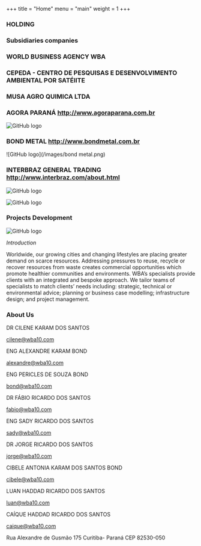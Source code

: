 +++
title = "Home"
menu = "main"
weight = 1
+++

### HOLDING
### Subsidiaries companies

### WORLD BUSINESS AGENCY   WBA

### CEPEDA - CENTRO DE PESQUISAS E DESENVOLVIMENTO AMBIENTAL POR SATÉlITE

### MUSA AGRO QUIMICA LTDA

### AGORA PARANÁ  http://www.agoraparana.com.br
![GitHub logo](/images/agoraparana.png)

### BOND METAL  http://www.bondmetal.com.br
![GitHub logo](/images/bond metal.png)

### INTERBRAZ GENERAL TRADING  http://www.interbraz.com/about.html         
![GitHub logo](/images/interbraz.png)





![GitHub logo](/images/florestatropicalalter.jpg)

### Projects Development

![GitHub logo](/images/projetos.jpg)

*Introduction*

Worldwide, our growing cities and changing lifestyles
are placing greater demand on scarce resources.
Addressing pressures to reuse, recycle or recover
resources from waste creates commercial opportunities
which promote healthier communities and environments.
WBA’s specialists provide clients with an integrated and
bespoke approach.
We tailor teams of specialists to match clients’ needs
including: strategic, technical or environmental advice;
planning or business case modelling; infrastructure
design; and project management.


### About Us

DR CILENE KARAM DOS SANTOS

[cilene@wba10.com](http://github.com)

ENG ALEXANDRE KARAM BOND

[alexandre@wba10.com](http://github.com)

ENG PERICLES DE SOUZA BOND

[bond@wba10.com](http://github.com)

DR FÁBIO RICARDO DOS SANTOS

[fabio@wba10.com](http://github.com)

ENG SADY RICARDO DOS SANTOS

[sady@wba10.com](http://github.com)

DR JORGE RICARDO DOS SANTOS

[jorge@wba10.com](http://github.com)

CIBELE ANTONIA KARAM DOS SANTOS BOND

[cibele@wba10.com](http://github.com)

LUAN HADDAD RICARDO DOS SANTOS

[luan@wba10.com](http://github.com)

CAÍQUE HADDAD RICARDO DOS SANTOS

[caique@wba10.com](http://github.com)

Rua Alexandre de Gusmão 175 Curitiba- Paraná
CEP 82530-050
